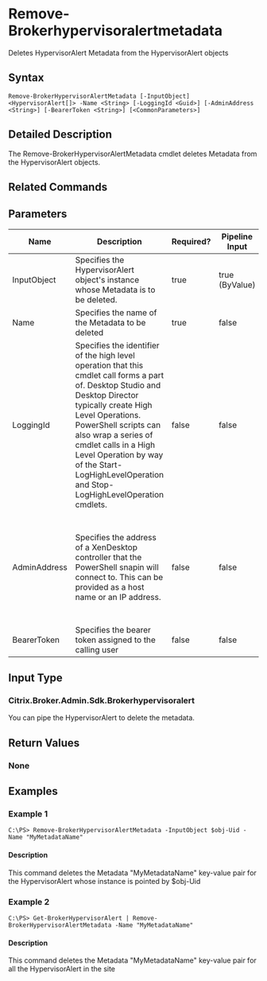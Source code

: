 ﻿
# Remove-Brokerhypervisoralertmetadata
Deletes HypervisorAlert Metadata from the HypervisorAlert objects
## Syntax
```
Remove-BrokerHypervisorAlertMetadata [-InputObject] <HypervisorAlert[]> -Name <String> [-LoggingId <Guid>] [-AdminAddress <String>] [-BearerToken <String>] [<CommonParameters>]
```
## Detailed Description
The Remove-BrokerHypervisorAlertMetadata cmdlet deletes Metadata from the HypervisorAlert objects.


## Related Commands

## Parameters
| Name   | Description | Required? | Pipeline Input | Default Value |
| --- | --- | --- | --- | --- |
| InputObject | Specifies the HypervisorAlert object's instance whose Metadata is to be deleted. | true | true (ByValue) |  |
| Name | Specifies the name of the Metadata to be deleted | true | false |  |
| LoggingId | Specifies the identifier of the high level operation that this cmdlet call forms a part of. Desktop Studio and Desktop Director typically create High Level Operations. PowerShell scripts can also wrap a series of cmdlet calls in a High Level Operation by way of the Start-LogHighLevelOperation and Stop-LogHighLevelOperation cmdlets. | false | false |  |
| AdminAddress | Specifies the address of a XenDesktop controller that the PowerShell snapin will connect to. This can be provided as a host name or an IP address. | false | false | Localhost. Once a value is provided by any cmdlet, this value will become the default. |
| BearerToken | Specifies the bearer token assigned to the calling user | false | false |  |

## Input Type

### Citrix.Broker.Admin.Sdk.Brokerhypervisoralert
You can pipe the HypervisorAlert to delete the metadata.
## Return Values

### None

## Examples

### Example 1
```
C:\PS> Remove-BrokerHypervisorAlertMetadata -InputObject $obj-Uid -Name "MyMetadataName"
```
#### Description
This command deletes the Metadata "MyMetadataName" key-value pair for the HypervisorAlert whose instance is pointed by \$obj-Uid
### Example 2
```
C:\PS> Get-BrokerHypervisorAlert | Remove-BrokerHypervisorAlertMetadata -Name "MyMetadataName"
```
#### Description
This command deletes the Metadata "MyMetadataName" key-value pair for all the HypervisorAlert in the site
